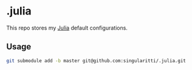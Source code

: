 # .julia

This repo stores my [Julia](https://julialang.org/) default configurations.

## Usage

```bash
git submodule add -b master git@github.com:singularitti/.julia.git
```

